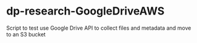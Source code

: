 # dp-research-GoogleDriveAWS
Script to test use Google Drive API to collect files and metadata and move to an S3 bucket
